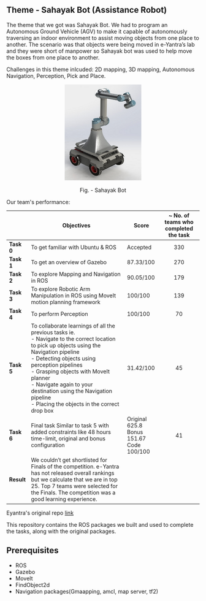 ## Theme - Sahayak Bot (Assistance Robot)

The theme that we got was Sahayak Bot. We had to program an Autonomous Ground Vehicle (AGV) to make it capable of autonomously traversing an indoor environment to assist moving objects from one place to another. The scenario was that objects were being moved in e-Yantra’s lab and they were short of manpower so Sahayak bot was used to help move the boxes from one place to another.

Challenges in this theme inlcuded: 2D mapping, 3D mapping, Autonomous Navigation, Perception, Pick and Place.

<p align="center">
<img src="SB1.png" alt="SB"
	title="Sahayak Bot" width="200" height="250" />
</p>
<p align = "center">
Fig. - Sahayak Bot
</p>

<!-- ![SB1](https://user-images.githubusercontent.com/52562790/122603360-d65a2780-d091-11eb-8ff2-48432c7481fe.png) -->

Our team's performance:

|               | Objectives                                                                                                                                                                                                                                                                                                                                                                  | Score                                             | ~ No. of teams who completed the task |
|---------------|-----------------------------------------------------------------------------------------------------------------------------------------------------------------------------------------------------------------------------------------------------------------------------------------------------------------------------------------------------------------------------|---------------------------------------------------|:-------------------------------------:|
| <b>Task 0</b> | To get familiar with Ubuntu & ROS                                                                                                                                                                                                                                                                                                                                           |                      Accepted                     |                  330                  |
| <b>Task 1</b> | To get an overview of Gazebo                                                                                                                                                                                                                                                                                                                                                |                     87.33/100                     |                  270                  |
| <b>Task 2</b> | To explore Mapping and Navigation in ROS                                                                                                                                                                                                                                                                                                                                    |                     90.05/100                     |                  179                  |
| <b>Task 3</b> | To explore Robotic Arm Manipulation in ROS using MoveIt motion planning framework                                                                                                                                                                                                                                                                                           |                      100/100                      |                  139                  |
| <b>Task 4</b> | To perform Perception                                                                                                                                                                                                                                                                                                                                                       |                      100/100                      |                   70                  |
| <b>Task 5</b> | To collaborate learnings of all the previous tasks ie.<br />- Navigate to the correct location to pick up objects  using the Navigation pipeline<br />- Detecting objects using perception pipelines<br />- Grasping objects with MoveIt planner<br />- Navigate again to your destination using the Navigation pipeline<br />- Placing the objects in the correct drop box |                     31.42/100                     |                   45                  |
| <b>Task 6</b> | Final task Similar to task 5 with added constraints like 48 hours time-limit, original and bonus configuration                                                                                                                                                                                                                                                              | Original 625.8<br/>Bonus 151.67 <br/>Code 100/100 |                   41                  |
| <b>Result</b> | We couldn’t get shortlisted for Finals of the competition. e-Yantra has not released overall rankings but we calculate that we are in top 25. Top 7 teams were selected for the Finals. The competition was a good learning experience.                                                                                                                                     |                                                   |                                       |

Eyantra's original repo [link](https://github.com/vishalgpt579/sahayak_bot)

This repository contains the ROS packages we built and used to complete the tasks, along with the original packages.

## Prerequisites
- ROS
- Gazebo
- MoveIt
- FindObject2d
- Navigation packages(Gmaapping, amcl, map server, tf2)
